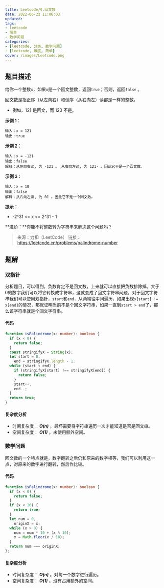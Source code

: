 ```yaml
---
title: Leetcode/9.回文数
date: 2022-06-22 11:06:03
updated:
tags:
- leetcode
- 简单
- 数学问题
categories:
- [leetcode, 分类, 数学问题]
- [leetcode, 难度, 简单]
cover: /images/Leetcode.png
---
```


## 题目描述

给你一个整数`x`，如果`x`是一个回文整数，返回`true`；否则，返回`false` 。

回文数是指正序（从左向右）和倒序（从右向左）读都是一样的整数。

- 例如，121 是回文，而 123 不是。

**示例 1：**
```
输入：x = 121
输出：true
```

**示例 2：**
```
输入：x = -121
输出：false
解释：从左向右读, 为 -121 。 从右向左读, 为 121- 。因此它不是一个回文数。
```

**示例 3：**
```
输入：x = 10
输出：false
解释：从右向左读, 为 01 。因此它不是一个回文数。
```

**提示：**
- -2^31 <= x <= 2^31 - 1

**进阶：**你能不将整数转为字符串来解决这个问题吗？

> 来源：力扣（LeetCode）
> 链接：https://leetcode.cn/problems/palindrome-number

## 题解

### 双指针
分析题目，可以得到，负数肯定不是回文数，上来就可以直接把负数排除掉。大于0的数字我们可以将它转换成字符串，这就变成了回文字符串问题，对于回文字符串我们可以使用双指针，`start`和`end`，从两端往中间遍历，如果出现`x[start] != x[end]`的情况，那就证明当前不是个回文字符串，如果一直到`start > end`了，那么该字符串就是个回文字符串。

#### 代码
```typescript
function isPalindrome(x: number): boolean {
  if (x < 0) {
    return false;
  }
  const stringifyX = String(x);
  let start = 0,
    end = stringifyX.length - 1;
  while (start < end) {
    if (stringifyX[start] !== stringifyX[end]) {
      return false;
    }
    start++;
    end--;
  }
  return true;
}
```

#### 复杂度分析
- 时间复杂度： _**O(n)**_ 。最坏需要将字符串遍历一次才能知道是否是回文串。
- 空间复杂度： _**O(1)**_ 。未使用额外空间。

### 数学问题
回文数的一个特点就是，数字翻转之后仍和原来的数字相等，我们可以利用这一点，对原来的数字进行翻转，然后作比较。
#### 代码
```typescript
function isPalindrome(x: number): boolean {
  if (x < 0) {
    return false;
  }
  if (x < 10) {
    return true;
  }
  let num = 0,
    originX = x;
  while (x > 0) {
    num = num * 10 + (x % 10);
    x = Math.floor(x / 10);
  }
  return num === originX;
};
```

#### 复杂度分析
- 时间复杂度： _**O(n)**_ 。对每一个数字进行遍历。
- 空间复杂度： _**O(1)**_ 。没有占用额外的空间。